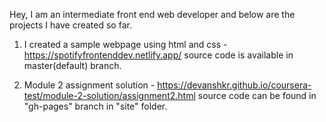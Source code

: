 Hey, I am an intermediate front end web developer and below are the projects I have created so far.

1) I created a sample webpage using html and css - https://spotifyfrontenddev.netlify.app/
source code is available in master(default) branch.

2) Module 2 assignment solution - https://devanshkr.github.io/coursera-test/module-2-solution/assignment2.html
source code can be found in "gh-pages" branch in "site" folder.
 
